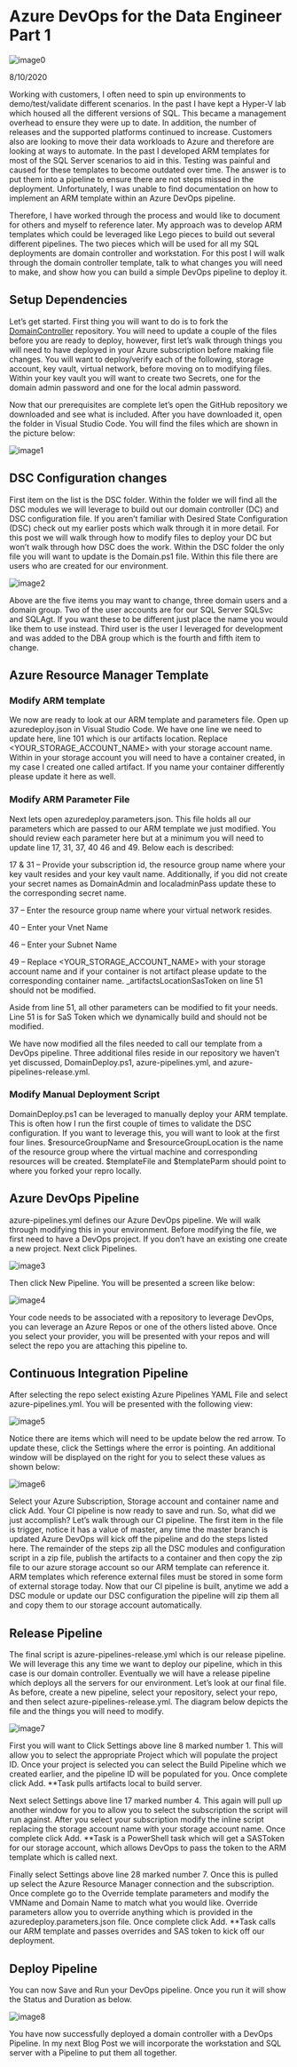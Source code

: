 # Azure DevOps for the Data Engineer Part 1
![image0](assets/images/DevOpsPart1Image0.png)

8/10/2020

Working with customers, I often need to spin up environments to demo/test/validate different scenarios. In the past I have kept a Hyper-V lab which housed all the different versions of SQL. This became a management overhead to ensure they were up to date. In addition, the number of releases and the supported platforms continued to increase. Customers also are looking to move their data workloads to Azure and therefore are looking at ways to automate. In the past I developed ARM templates for most of the SQL Server scenarios to aid in this. Testing was painful and caused for these templates to become outdated over time. The answer is to put them into a pipeline to ensure there are not steps missed in the deployment. Unfortunately, I was unable to find documentation on how to implement an ARM template within an Azure DevOps pipeline.

Therefore, I have worked through the process and would like to document for others and myself to reference later. My approach was to develop ARM templates which could be leveraged like Lego pieces to build out several different pipelines. The two pieces which will be used for all my SQL deployments are domain controller and workstation. For this post I will walk through the domain controller template, talk to what changes you will need to make, and show how you can build a simple DevOps pipeline to deploy it.

## Setup Dependencies
Let’s get started. First thing you will want to do is to fork the [DomainController](https://github.com/aultt/DomainController) repository. You will need to update a couple of the files before you are ready to deploy, however, first let’s walk through things you will need to have deployed in your Azure subscription before making file changes. You will want to deploy/verify each of the following, storage account, key vault, virtual network, before moving on to modifying files. Within your key vault you will want to create two Secrets, one for the domain admin password and one for the local admin password.

Now that our prerequisites are complete let’s open the GitHub repository we downloaded and see what is included. After you have downloaded it, open the folder in Visual Studio Code. You will find the files which are shown in the picture below:

![image1](assets/images/DevOpsPart1image1.png)

## DSC Configuration changes
First item on the list is the DSC folder. Within the folder we will find all the DSC modules we will leverage to build out our domain controller (DC) and DSC configuration file. If you aren’t familiar with Desired State Configuration (DSC) check out my earlier posts which walk through it in more detail. For this post we will walk through how to modify files to deploy your DC but won’t walk through how DSC does the work. Within the DSC folder the only file you will want to update is the Domain.ps1 file. Within this file there are users who are created for our environment.

![image2](assets/images/DevOpsPart1Image2.png)

Above are the five items you may want to change, three domain users and a domain group. Two of the user accounts are for our SQL Server SQLSvc and SQLAgt. If you want these to be different just place the name you would like them to use instead. Third user is the user I leveraged for development and was added to the DBA group which is the fourth and fifth item to change.

## Azure Resource Manager Template
### Modify ARM template
We now are ready to look at our ARM template and parameters file. Open up azuredeploy.json in Visual Studio Code. We have one line we need to update here, line 101 which is our artifacts location. Replace <YOUR_STORAGE_ACCOUNT_NAME> with your storage account name. Within in your storage account you will need to have a container created, in my case I created one called artifact. If you name your container differently please update it here as well.

### Modify ARM Parameter File
Next lets open azuredeploy.parameters.json. This file holds all our parameters which are passed to our ARM template we just modified. You should review each parameter here but at a minimum you will need to update line 17, 31, 37, 40 46 and 49. Below each is described:

17 & 31 – Provide your subscription id, the resource group name where your key vault resides and your key vault name. Additionally, if you did not create your secret names as DomainAdmin and localadminPass update these to the corresponding secret name.

37 – Enter the resource group name where your virtual network resides.

40 – Enter your Vnet Name

46 – Enter your Subnet Name

49 – Replace <YOUR_STORAGE_ACCOUNT_NAME> with your storage account name and if your container is not artifact please update to the corresponding container name. _artifactsLocationSasToken on line 51 should not be modified.

Aside from line 51, all other parameters can be modified to fit your needs. Line 51 is for SaS Token which we dynamically build and should not be modified.

We have now modified all the files needed to call our template from a DevOps pipeline. Three additional files reside in our repository we haven’t yet discussed, DomainDeploy.ps1, azure-pipelines.yml, and azure-pipelines-release.yml.

### Modify Manual Deployment Script
DomainDeploy.ps1 can be leveraged to manually deploy your ARM template. This is often how I run the first couple of times to validate the DSC configuration. If you want to leverage this, you will want to look at the first four lines. $resourceGroupName and $resourceGroupLocation is the name of the resource group where the virtual machine and corresponding resources will be created. $templateFile and $templateParm should point to where you forked your repro locally.

## Azure DevOps Pipeline
azure-pipelines.yml defines our Azure DevOps pipeline. We will walk through modifying this in your environment. Before modifying the file, we first need to have a DevOps project. If you don’t have an existing one create a new project. Next click Pipelines.

![image3](assets/images/DevOpsPart1Image3.png)

Then click New Pipeline. You will be presented a screen like below:

![image4](assets/images/DevOpsPart1Image4.png)

Your code needs to be associated with a repository to leverage DevOps, you can leverage an Azure Repos or one of the others listed above. Once you select your provider, you will be presented with your repos and will select the repo you are attaching this pipeline to.

## Continuous Integration Pipeline
After selecting the repo select existing Azure Pipelines YAML File and select azure-pipelines.yml. You will be presented with the following view:

![image5](assets/images/DevOpsPart1Image5.png)

Notice there are items which will need to be update below the red arrow. To update these, click the Settings where the error is pointing. An additional window will be displayed on the right for you to select these values as shown below:

![image6](assets/images/DevOpsPart1Image6.png)

Select your Azure Subscription, Storage account and container name and click Add. Your CI pipeline is now ready to save and run. So, what did we just accomplish? Let’s walk through our CI pipeline. The first item in the file is trigger, notice it has a value of master, any time the master branch is updated Azure DevOps will kick off the pipeline and do the steps listed here. The remainder of the steps zip all the DSC modules and configuration script in a zip file, publish the artifacts to a container and then copy the zip file to our azure storage account so our ARM template can reference it. ARM templates which reference external files must be stored in some form of external storage today. Now that our CI pipeline is built, anytime we add a DSC module or update our DSC configuration the pipeline will zip them all and copy them to our storage account automatically.

## Release Pipeline
The final script is azure-pipelines-release.yml which is our release pipeline. We will leverage this any time we want to deploy our pipeline, which in this case is our domain controller. Eventually we will have a release pipeline which deploys all the servers for our environment. Let’s look at our final file. As before, create a new pipeline, select your repository, select your repo, and then select azure-pipelines-release.yml. The diagram below depicts the file and the things you will need to modify.

![image7](assets/images/DevOpsPart1Image7.png)

First you will want to Click Settings above line 8 marked number 1. This will allow you to select the appropriate Project which will populate the project ID. Once your project is selected you can select the Build Pipeline which we created earlier, and the pipeline ID will be populated for you. Once complete click Add. **Task pulls artifacts local to build server.

Next select Settings above line 17 marked number 4. This again will pull up another window for you to allow you to select the subscription the script will run against. After you select your subscription modify the inline script replacing the storage account name with your storage account name. Once complete click Add. **Task is a PowerShell task which will get a SASToken for our storage account, which allows DevOps to pass the token to the ARM template which is called next.

Finally select Settings above line 28 marked number 7. Once this is pulled up select the Azure Resource Manager connection and the subscription. Once complete go to the Override template parameters and modify the VMName and Domain Name to match what you would like. Override parameters allow you to override anything which is provided in the azuredeploy.parameters.json file. Once complete click Add. **Task calls our ARM template and passes overrides and SAS token to kick off our deployment.

## Deploy Pipeline
You can now Save and Run your DevOps pipeline. Once you run it will show the Status and Duration as below.

![image8](assets/images/DevOpsPart1Image8.png)

You have now successfully deployed a domain controller with a DevOps Pipeline. In my next Blog Post we will incorporate the workstation and SQL server with a Pipeline to put them all together.
